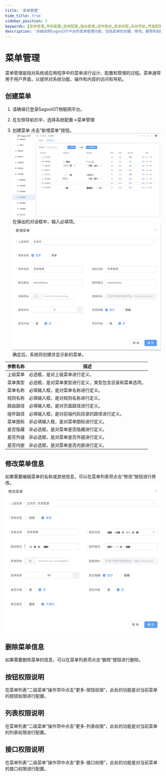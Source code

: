 ```yaml
---
title: '菜单管理'
hide_title: true
sidebar_position: 3
keywords: [菜单管理,导航配置,菜单配置,路由管理,组件路径,菜单权限,系统导航,界面配置,菜单结构,用户界面]
description: '详细说明SagooIOT平台的菜单管理功能，包括菜单的创建、修改、删除和权限配置等导航管理指南。'
---
```

# 菜单管理



菜单管理是指对系统或应用程序中的菜单进行设计、配置和管理的过程。菜单通常用于用户界面，以提供对系统功能、操作和内容的访问和导航。


## 创建菜单

1. 请确保已登录SagooIOT物联网平台。

2. 在左侧导航栏中，选择系统配置->菜单管理

3. 创建菜单
点击“新增菜单”按钮。
  ![新增菜单按钮](./img/menu-management/add-menu-button.png)
在弹出的对话框中，输入必填项。
  ![新增菜单](./img/menu-management/add-menu.png)
确定后，系统将创建并显示新的菜单。

| 参数名称 | 描述                          |
|------|-----------------------------|
| 上级菜单 | 必选框，是对上级菜单进行定义。             |
| 菜单类型 | 必选框，是对菜单类型进行定义，类型包含目录和菜单选项。 |
| 菜单名称 | 必填输入框，是对菜单名称进行定义。           |
| 规则名称 | 必填输入框，是对规则名称进行定义。           |
| 路由路径 | 必填输入框，是对页面路径进行定义。           |
| 组件路径 | 必填输入框，是对前端代码目录的路径进行定义。      |
| 菜单图标 | 非必填输入框，是对菜单图标进行定义。          |
| 是否隐藏 | 非必选框，是对菜单是否隐藏进行定义。          |
| 是否外链 | 非必选框，是对菜单是否外链进行定义。          |
| 是否内嵌 | 非必选框，是对菜单是否内嵌进行定义。          |

## 修改菜单信息

如果需要编辑菜单的名称或其他信息，可以在菜单列表项点击“修改”按钮进行修改。
  ![修改菜单](./img/menu-management/modify-menu.png)

## 删除菜单信息

如果需要删除菜单的信息，可以在菜单列表项点击“删除”按钮进行删除。




## 按钮权限说明
在菜单列表“二级菜单”操作项中点击“更多-按钮权限”，此处的功能是对当前菜单的按钮权限进行配置。

## 列表权限说明
在菜单列表“二级菜单”操作项中点击“更多-列表权限”，此处的功能是对当前菜单的列表权限进行配置。

## 接口权限说明
在菜单列表“二级菜单”操作项中点击“更多-接口权限”，此处的功能是对当前菜单的接口权限进行配置。
